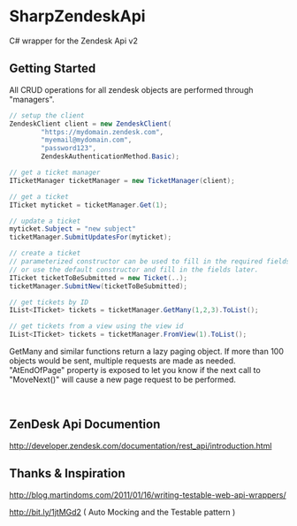 SharpZendeskApi
============

C# wrapper for the Zendesk Api v2

Getting Started
----

All CRUD operations for all zendesk objects are performed through "managers".

```C#
// setup the client
ZendeskClient client = new ZendeskClient(
        "https://mydomain.zendesk.com", 
        "myemail@mydomain.com",
        "password123",
        ZendeskAuthenticationMethod.Basic);

// get a ticket manager
ITicketManager ticketManager = new TicketManager(client);

// get a ticket
ITicket myticket = ticketManager.Get(1);

// update a ticket
myticket.Subject = "new subject"
ticketManager.SubmitUpdatesFor(myticket);

// create a ticket
// parameterized constructor can be used to fill in the required fields
// or use the default constructor and fill in the fields later.
ITicket ticketToBeSubmitted = new Ticket(..);
ticketManager.SubmitNew(ticketToBeSubmitted);

// get tickets by ID
IList<ITicket> tickets = ticketManager.GetMany(1,2,3).ToList();

// get tickets from a view using the view id
IList<ITicket> tickets = ticketManager.FromView(1).ToList();
```

GetMany and similar functions return a lazy paging object. If more than 100 objects would be sent, multiple
requests are made as needed. "AtEndOfPage" property is exposed to let you know if the next call to "MoveNext()" will cause a new page request to be performed.

<br />

ZenDesk Api Documention
----
http://developer.zendesk.com/documentation/rest_api/introduction.html

Thanks & Inspiration
----
http://blog.martindoms.com/2011/01/16/writing-testable-web-api-wrappers/

http://bit.ly/1jtMGd2 ( Auto Mocking and the Testable pattern )